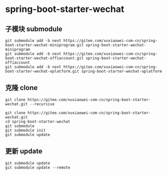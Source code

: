 # spring-boot-starter-wechat

## 子模块 submodule

```shell
git submodule add -b next https://gitee.com/xuxiaowei-com-cn/spring-boot-starter-wechat-miniprogram.git spring-boot-starter-wechat-miniprogram
git submodule add -b next https://gitee.com/xuxiaowei-com-cn/spring-boot-starter-wechat-offiaccount.git spring-boot-starter-wechat-offiaccount
git submodule add -b next https://gitee.com/xuxiaowei-com-cn/spring-boot-starter-wechat-oplatform.git spring-boot-starter-wechat-oplatform
```

## 克隆 clone

```shell
git clone https://gitee.com/xuxiaowei-com-cn/spring-boot-starter-wechat.git --recursive
```

```shell
git clone https://gitee.com/xuxiaowei-com-cn/spring-boot-starter-wechat.git
cd spring-boot-starter-wechat
git submodule
git submodule init
git submodule update
```

## 更新 update

```shell
git submodule update
git submodule update --remote
```
